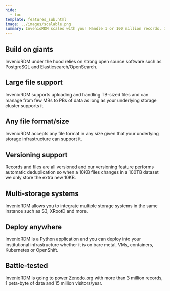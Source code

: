 ```yaml
---
hide:
  - toc
template: features_sub.html
image: ../images/scalable.png
summary: InvenioRDM scales with you! Handle 1 or 100 million records, 1 byte or several petabytes. It runs on bare-metal, VMs and container platforms such as Kubernetes and OpenShift. InvenioRDM powers very large repositories such as Zenodo.
---
```


## Build on giants

InvenioRDM under the hood relies on strong open source software such as PostgreSQL and Elasticsearch/OpenSearch.

## Large file support

InvenioRDM supports uploading and handling TB-sized files and can manage from few MBs to PBs of data as long as your underlying storage cluster supports it.

## Any file format/size

InvenioRDM accepts any file format in any size given that your underlying storage infrastructure can support it.

## Versioning support

Records and files are all versioned and our versioning feature performs automatic deduplication so when a 10KB files changes in a 100TB dataset we only store the extra new 10KB.

## Multi-storage systems

InvenioRDM allows you to integrate multiple storage systems in the same instance such as S3, XRootD and more.

## Deploy anywhere

InvenioRDM is a Python application and you can deploy into your institutional infrastructure whether it is on bare metal, VMs, containers, Kubernetes or OpenShift.

## Battle-tested

InvenioRDM is going to power [Zenodo.org](https://zenodo.org) with more than 3 million records, 1 peta-byte of data and 15 million visitors/year.
